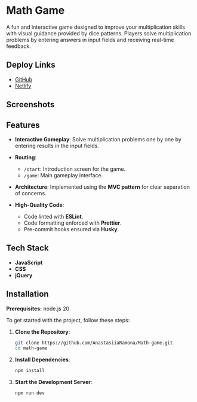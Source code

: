 # Math Game

A fun and interactive game designed to improve your multiplication skills with visual guidance provided by dice patterns. Players solve multiplication problems by entering answers in input fields and receiving real-time feedback.

## Deploy Links

- [GitHub](https://anastasiiaramona.github.io/Math-game/)
- [Netlify](https://anastasiiaramona-math-game.netlify.app/)

## Screenshots

## Features

- **Interactive Gameplay**: Solve multiplication problems one by one by entering results in the input fields.

- **Routing**:
  - `/start`: Introduction screen for the game.
  - `/game`: Main gameplay interface.

- **Architecture**: Implemented using the **MVC pattern** for clear separation of concerns.

- **High-Quality Code**:
  - Code linted with **ESLint**.
  - Code formatting enforced with **Prettier**.
  - Pre-commit hooks ensured via **Husky**.

## Tech Stack

- **JavaScript**
- **CSS**
- **jQuery**

## Installation

**Prerequisites:** node.js 20

To get started with the project, follow these steps:

1. **Clone the Repository**:

   ```bash
   git clone https://github.com/AnastasiiaRamona/Math-game.git
   cd math-game

2. **Install Dependencies**:

   ```bash 
   npm install

3. **Start the Development Server**:

   ```bash
   npm run dev